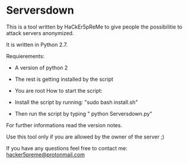 # Serversdown
This is a tool written by HaCkEr5pReMe to give people the possibilitie to attack servers anonymized.

It is written in Python 2.7.

Requierements:

- A version of python 2
- The rest is getting installed by the script
- You are root
How to start the script:

- Install the script by running: "sudo bash install.sh"
- Then run the script by typing " python Serversdown.py"

For further informations read the version notes.

Use this tool only if you are allowed by the owner of the server ;)

If you have any questions feel free to contact me: hacker5preme@protonmail.com
